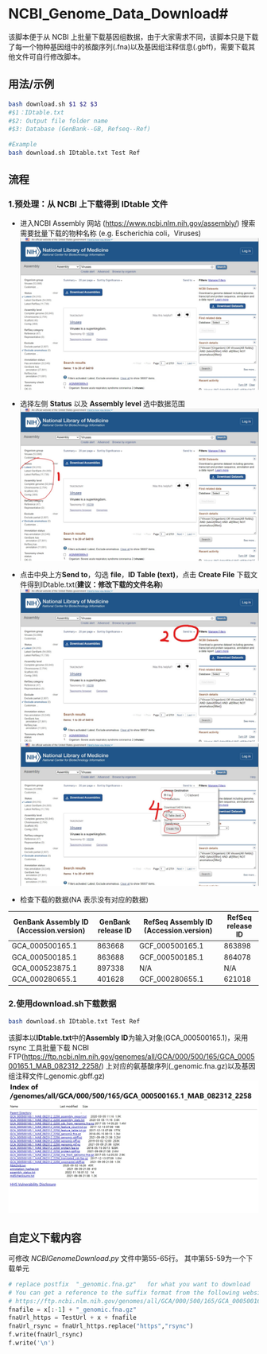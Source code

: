 # NCBI_Genome_Data_Download#

该脚本便于从 NCBI 上批量下载基因组数据，由于大家需求不同，该脚本只是下载了每一个物种基因组中的核酸序列(.fna)以及基因组注释信息(.gbff)，需要下载其他文件可自行修改脚本。

## 用法/示例
```bash
bash download.sh $1 $2 $3
#$1：IDtable.txt
#$2: Output file folder name
#$3: Database (GenBank--GB, Refseq--Ref)
```
```bash
#Example
bash download.sh IDtable.txt Test Ref
```
## 流程
### 1.预处理：从 NCBI 上下载得到 IDtable 文件
- 进入NCBI Assembly 网站 (https://www.ncbi.nlm.nih.gov/assembly/) 搜索需要批量下载的物种名称 (e.g. Escherichia coli，Viruses)
![](README_SCREENSHOTS/screenshot_1.jpeg)

- 选择左侧 **Status** 以及 **Assembly level** 选中数据范围
![](README_SCREENSHOTS/screenshot_2.jpeg)

- 点击中央上方**Send to**，勾选 **file**，**ID Table (text)**，点击 **Create File** 下载文件得到IDtable.txt(**建议：修改下载的文件名称**)
![](README_SCREENSHOTS/screenshot_3.jpeg)
![](README_SCREENSHOTS/screenshot_4.jpeg)

- 检查下载的数据(NA 表示没有对应的数据)

GenBank Assembly ID (Accession.version)	|GenBank release ID	|RefSeq Assembly ID (Accession.version)|RefSeq release ID
--|--|--|--| 	
GCA_000500165.1	|863668	|GCF_000500165.1	|863898
GCA_000500185.1	|863688	|GCF_000500185.1	|864078
GCA_000523875.1	|897338	|N/A	|N/A	
GCA_000280655.1	|401628	|GCF_000280655.1	|621018	

### 2.使用download.sh下载数据
```bash
bash download.sh IDtable.txt Test Ref
```
该脚本以**IDtable.txt**中的**Assembly ID**为输入对象(GCA_000500165.1)，采用 rsync 工具批量下载 NCBI FTP(https://ftp.ncbi.nlm.nih.gov/genomes/all/GCA/000/500/165/GCA_000500165.1_MAB_082312_2258/) 上对应的氨基酸序列(_genomic.fna.gz)以及基因组注释文件(_genomic.gbff.gz)
![](README_SCREENSHOTS/screenshot_5.jpeg)


## 自定义下载内容
可修改 *NCBIGenomeDownload.py* 文件中第55-65行。
其中第55-59为一个下载单元
```python
# replace postfix  "_genomic.fna.gz"   for what you want to download
# You can get a reference to the suffix format from the following website:
# https://ftp.ncbi.nlm.nih.gov/genomes/all/GCA/000/500/165/GCA_000500165.1_MAB_082312_2258/
fnafile = x[:-1] + "_genomic.fna.gz"
fnaUrl_https = TestUrl + x + fnafile
fnaUrl_rsync = fnaUrl_https.replace("https","rsync")
f.write(fnaUrl_rsync)
f.write('\n')
```
